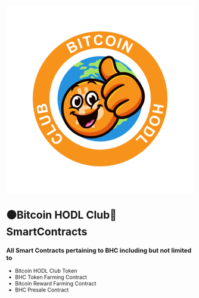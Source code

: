 <p align="center">
 <img align="center" src="brand.png" />
</p>

# 🟠Bitcoin HODL Club🤑 SmartContracts
### All Smart Contracts pertaining to BHC including but not limited to
  - Bitcoin HODL Club Token
  - BHC Token Farming Contract
  - Bitcoin Reward Farming Contract
  - BHC Presale Contract
